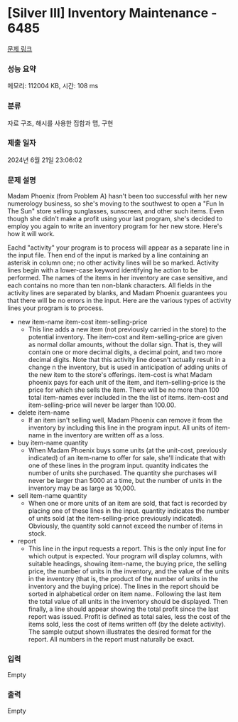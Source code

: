 # [Silver III] Inventory Maintenance - 6485 

[문제 링크](https://www.acmicpc.net/problem/6485) 

### 성능 요약

메모리: 112004 KB, 시간: 108 ms

### 분류

자료 구조, 해시를 사용한 집합과 맵, 구현

### 제출 일자

2024년 6월 21일 23:06:02

### 문제 설명

<p>Madam Phoenix (from Problem A) hasn't been too successful with her new numerology business, so she's moving to the southwest to open a "Fun In The Sun" store selling sunglasses, sunscreen, and other such items. Even though she didn't make a profit using your last program, she's decided to employ you again to write an inventory program for her new store. Here's how it will work.</p>

<p>Eachd "activity" your program is to process will appear as a separate line in the input file. Then end of the input is marked by a line containing an asterisk in column one; no other activity lines will be so marked. Activity lines begin with a lower-case keyword identifying he action to be performed. The names of the items in her inventory are case sensitive, and each contains no more than ten non-blank characters. All fields in the activity lines are separated by blanks, and Madam Phoenix guarantees you that there will be no errors in the input. Here are the various types of activity lines your program is to process.</p>

<ul>
	<li>new item-name item-cost item-selling-price
	<ul>
		<li>This line adds a new item (not previously carried in the store) to the potential inventory. The item-cost and item-selling-price are given as normal dollar amounts, without the dollar sign. That is, they will contain one or more decimal digits, a decimal point, and two more decimal digits. Note that this activity line doesn't actually result in a change n the inventory, but is used in anticipation of adding units of the new item to the store's offerings. item-cost is what Madam phoenix pays for each unit of the item, and item-selling-price is the price for which she sells the item. There will be no more than 100 total item-names ever included in the the list of items. item-cost and item-selling-price will never be larger than 100.00.</li>
	</ul>
	</li>
	<li>delete item-name
	<ul>
		<li>If an item isn't selling well, Madam Phoenix can remove it from the inventory by including this line in the program input. All units of item-name in the inventory are written off as a loss.</li>
	</ul>
	</li>
	<li>buy item-name quantity
	<ul>
		<li>When Madam Phoenix buys some units (at the unit-cost, previously indicated) of an item-name to offer for sale, she'll indicate that with one of these lines in the program input. quantity indicates the number of units she purchased. The quantity she purchases will never be larger than 5000 at a time, but the number of units in the inventory may be as large as 10,000.</li>
	</ul>
	</li>
	<li>sell item-name quantity
	<ul>
		<li>When one or more units of an item are sold, that fact is recorded by placing one of these lines in the input. quantity indicates the number of units sold (at the item-selling-price previously indicated). Obviously, the quantity sold cannot exceed the number of items in stock.</li>
	</ul>
	</li>
	<li>report
	<ul>
		<li>This line in the input requests a report. This is the only input line for which output is expected. Your program will display columns, with suitable headings, showing item-name, the buying price, the selling price, the number of units in the inventory, and the value of the units in the inventory (that is, the product of the number of units in the inventory and the buying price). The lines in the report should be sorted in alphabetical order on item name.. Following the last item the total value of all units in the inventory should be displayed. Then finally, a line should appear showing the total profit since the last report was issued. Profit is defined as total sales, less the cost of the items sold, less the cost of items written off (by the delete activity). The sample output shown illustrates the desired format for the report. All numbers in the report must naturally be exact.</li>
	</ul>
	</li>
</ul>

### 입력 

 Empty

### 출력 

 Empty

